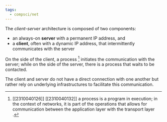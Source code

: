 ```yaml
---
tags:
  - compsci/net
---
```

The *client-server* architecture is composed of two components:
- an always-on **server** with a permanent IP address, and
- a **client**, often with a dynamic IP address, that intermittently communicates with the server

On the side of the client, a process [^1] initiates the communication with the server; while on the side of the server, there is a process that waits to be contacted.

The client and server do not have a direct connection with one another but rather rely on underlying infrastructures to facilitate this communication.

[^1]: [[2310040126]] [[2310040132]] a process is a program in execution; in the context of networks, it is part of the operations that allows for communication between the application layer with the transport layer [^2].
[^2]: [[2310020159]] parts of the layered model that abstract from the network protocols.